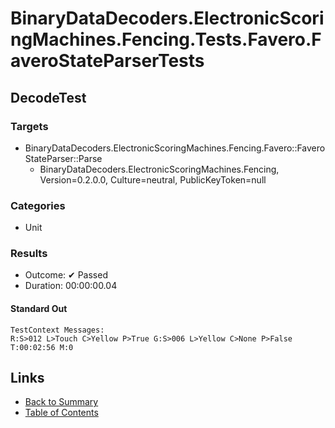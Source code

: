 # BinaryDataDecoders.ElectronicScoringMachines.Fencing.Tests.Favero.FaveroStateParserTests

## DecodeTest

### Targets

* BinaryDataDecoders.ElectronicScoringMachines.Fencing.Favero::FaveroStateParser::Parse
  * BinaryDataDecoders.ElectronicScoringMachines.Fencing, Version=0.2.0.0, Culture=neutral, PublicKeyToken=null

### Categories

* Unit

### Results

* Outcome: ✔ Passed
* Duration: 00:00:00.04

#### Standard Out

```
TestContext Messages:
R:S>012 L>Touch C>Yellow P>True G:S>006 L>Yellow C>None P>False T:00:02:56 M:0
```

## Links

* [Back to Summary](../Summary.md)
* [Table of Contents](../../TOC.md)
